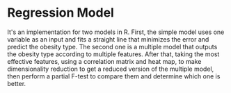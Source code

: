 # Regression Model

It's an implementation for two models in R. First, the simple model uses one variable as an input
and fits a straight line that minimizes the error and predict the obesity type. The second one is
a multiple model that outputs the obesity type according to multiple features. After that, taking
the most effective features, using a correlation matrix and heat map, to make dimensionality
reduction to get a reduced version of the multiple model, then perform a partial F-test to compare
them and determine which one is better.
